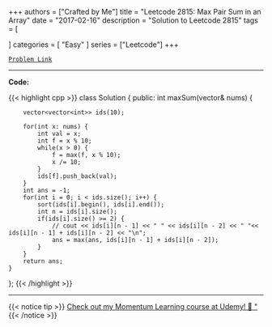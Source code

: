 
+++
authors = ["Crafted by Me"]
title = "Leetcode 2815: Max Pair Sum in an Array"
date = "2017-02-16"
description = "Solution to Leetcode 2815"
tags = [
    
]
categories = [
    "Easy"
]
series = ["Leetcode"]
+++



[`Problem Link`](https://leetcode.com/problems/max-pair-sum-in-an-array/description/)

---

**Code:**

{{< highlight cpp >}}
class Solution {
public:
    int maxSum(vector<int>& nums) {
        
        vector<vector<int>> ids(10);
        
        for(int x: nums) {
            int val = x;
            int f = x % 10;
            while(x > 0) {
                f = max(f, x % 10);
                x /= 10;
            }
            ids[f].push_back(val);            
        }
        int ans = -1;
        for(int i = 0; i < ids.size(); i++) {
            sort(ids[i].begin(), ids[i].end());
            int n = ids[i].size();
            if(ids[i].size() >= 2) {
                // cout << ids[i][n - 1] << " " << ids[i][n - 2] << " "<< ids[i][n - 1] + ids[i][n - 2] << "\n";
                ans = max(ans, ids[i][n - 1] + ids[i][n - 2]);
            }
        }
        return ans;
    }
};
{{< /highlight >}}



---



{{< notice tip >}}
[Check out my Momentum Learning course at Udemy! 🚀 "](https://www.udemy.com/course/blind-75-the-data-structures-and-algorithms-essentials/)
{{< /notice >}}

